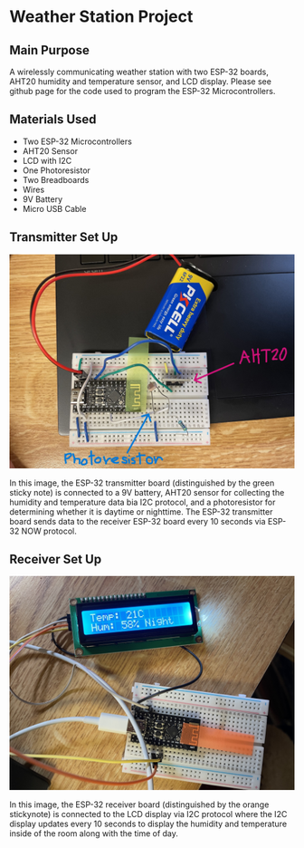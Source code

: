 # Weather Station Project

## Main Purpose
A wirelessly communicating weather station with two ESP-32 boards, AHT20 humidity and temperature sensor, and LCD display. Please see github page for the code used to program the ESP-32 Microcontrollers.

## Materials Used
- Two ESP-32 Microcontrollers
- AHT20 Sensor
- LCD with I2C
- One Photoresistor
- Two Breadboards
- Wires
- 9V Battery
- Micro USB Cable


## Transmitter Set Up
![](https://github.com/elizaby3/Weather-Station/blob/main/images/transmitter.jpg?raw=true)

In this image, the ESP-32 transmitter board (distinguished by the green sticky note) is connected to a 9V battery, AHT20 sensor for collecting the humidity and temperature data bia I2C protocol, and a photoresistor for determining whether it is daytime or nighttime. The ESP-32 transmitter board sends data to the receiver ESP-32 board every 10 seconds via ESP-32 NOW protocol.

## Receiver Set Up
![](https://github.com/elizaby3/Weather-Station/blob/main/images/receiver.jpg?raw=true)

In this image, the ESP-32 receiver board (distinguished by the orange stickynote) is connected to the LCD display via I2C protocol where the I2C display updates every 10 seconds to display the humidity and temperature inside of the room along with the time of day.
